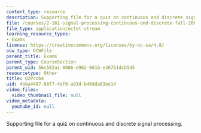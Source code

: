 ```yaml
---
content_type: resource
description: Supporting file for a quiz on continuous and discrete signal processing.
file: /courses/2-161-signal-processing-continuous-and-discrete-fall-2008/4bba448788f74df6a93db46dda83ee14_Q2Prob4.mat
file_type: application/octet-stream
learning_resource_types:
- Exams
license: https://creativecommons.org/licenses/by-nc-sa/4.0/
ocw_type: OCWFile
parent_title: Exams
parent_type: CourseSection
parent_uid: 56c582a1-8086-e962-081b-e26751dcb5d5
resourcetype: Other
title: Q2Prob4
uid: 4bba4487-88f7-4df6-a93d-b46dda83ee14
video_files:
  video_thumbnail_file: null
video_metadata:
  youtube_id: null
---
```

Supporting file for a quiz on continuous and discrete signal processing.